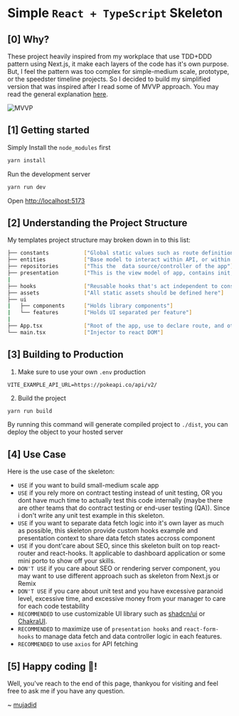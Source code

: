 # Simple `React + TypeScript` Skeleton
## [0] Why?
These project heavily inspired from my workplace that use TDD+DDD pattern using Next.js, it make each layers of the code has it's own purpose. But, I feel the pattern was too complex for simple-medium scale, prototype, or the speedster timeline projects. So I decided to build my simplified version that was inspired after I read some of MVVP approach. You may read the general explanation [here](https://en.wikipedia.org/wiki/Model%E2%80%93view%E2%80%93viewmodel).

![MVVP](https://upload.wikimedia.org/wikipedia/commons/thumb/d/d5/MVVMPattern.svg/500px-MVVMPattern.svg.png)


## [1] Getting started
Simply Install the `node_modules` first
```bash
yarn install
```
Run the development server
```bash
yarn run dev
```

Open [http://localhost:5173](http://localhost:5173)

## [2] Understanding the Project Structure
My templates project structure may broken down in to this list:
```bash
├── constants           ["Global static values such as route definition, url definition, etc."]
├── entities            ["Base model to interact within API, or within react context, basically hold most of app Interface"]
├── repositories        ["This the  data source/controller of the app"]
├── presentation        ["This is the view model of app, contains init, loading, success, error state implementation as data consumer"]
|
├── hooks               ["Reusable hooks that's act independent to consumed data, typically used to define UI helper such as useClickOutside, useWindowScroll, etc"]
├── assets              ["All static assets should be defined here"]
├── ui
|   ├── components      ["Holds library components"]
|   └── features        ["Holds UI separated per feature"]
|
├── App.tsx             ["Root of the app, use to declare route, and others library global context"]
└── main.tsx            ["Injector to react DOM"]
```

## [3] Building to Production
1. Make sure to use your own `.env` production
```plaintext
VITE_EXAMPLE_API_URL=https://pokeapi.co/api/v2/
```
2. Build the project
```bash
yarn run build
```
By running this command will generate compiled project to `./dist`, you can deploy the object to your hosted server

## [4] Use Case
Here is the use case of the skeleton:
- `USE` if you want to build small-medium scale app
- `USE` if you rely more on contract testing instead of unit testing, OR you dont have much time to actually test this code internally (maybe there are other teams that do contract testing or end-user testing (QA)). Since i don't write any unit test example in this skeleton.
- `USE` if you want to separate data fetch logic into it's own layer as much as possible, this skeleton provide custom hooks example and presentation context to share data fetch states accross component
- `USE` if you dont'care about SEO, since this skeleton built on top react-router and react-hooks. It applicable to dashboard application or some mini porto to show off your skills.
- `DON'T USE` if you care about SEO or rendering server component, you may want to use different approach such as skeleton from Next.js or Remix
- `DON'T USE` if you care about unit test and you have excessive paranoid level, excessive time, and excessive money from your manager to care for each code testability
- `RECOMMENDED` to use customizable UI library such as [shadcn/ui](https://ui.shadcn.com/) or [ChakraUI](https://www.chakra-ui.com/).
- `RECOMMENDED` to maximize use of `presentation hooks` and `react-form-hooks` to manage data fetch and data controller logic in each features.
- `RECOMMENDED` to use `axios` for API fetching

## [5] Happy coding :tada:!
Well, you've reach to the end of this page, thankyou for visiting and feel free to ask me if you have any question.

~ [mujadid](mailto:yazidzm.developer@gmail.com)